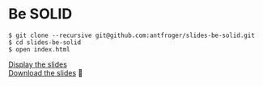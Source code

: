 # Be SOLID

    $ git clone --recursive git@github.com:antfroger/slides-be-solid.git
    $ cd slides-be-solid
    $ open index.html


[Display the slides](https://antfroger.github.io/slides-be-solid/)  
[Download the slides](https://github.com/antfroger/slides-be-solid/raw/master/Be-SOLID.pdf) 💾
